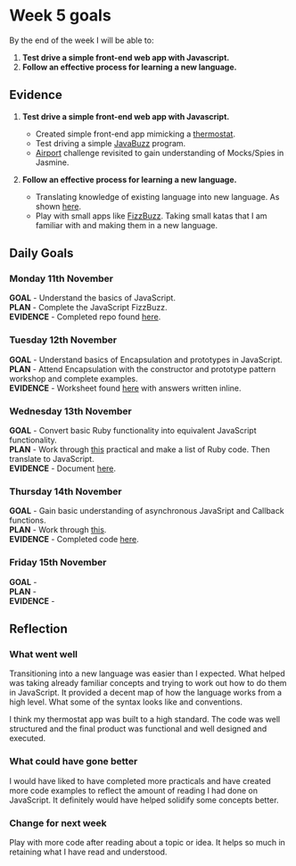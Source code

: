 # Week 5 goals

By the end of the week I will be able to:

1. **Test drive a simple front-end web app with Javascript.**
2. **Follow an effective process for learning a new language.**

## Evidence

1. **Test drive a simple front-end web app with Javascript.**
    * Created simple front-end app mimicking a [thermostat](https://github.com/jonesandy/thermostat).
    * Test driving a simple [JavaBuzz](https://github.com/jonesandy/js-fizzbuzz) program.
    * [Airport](https://github.com/jonesandy/js-airport) challenge revisited to gain understanding of Mocks/Spies in Jasmine.

2. **Follow an effective process for learning a new language.**
    * Translating knowledge of existing language into new language. As shown [here](https://github.com/jonesandy/learning-goals/blob/master/week5/ruby-to-javascript.md).
    * Play with small apps like [FizzBuzz](https://github.com/jonesandy/js-fizzbuzz). Taking small katas that I am familiar with and making them in a new language.
    

## Daily Goals

### Monday 11th November

**GOAL** -  Understand the basics of JavaScript.    
**PLAN** -  Complete the JavaScript FizzBuzz.       
**EVIDENCE** -   Completed repo found [here](https://github.com/jonesandy/js-fizzbuzz).


### Tuesday 12th November

**GOAL** -  Understand basics of Encapsulation and prototypes in JavaScript.   
**PLAN** -  Attend Encapsulation with the constructor and prototype pattern workshop and complete examples.      
**EVIDENCE** -  Worksheet found [here](https://github.com/jonesandy/skills-workshops/blob/master/week-5/encapsulation_with_constructor_and_prototype_pattern/index.js) with answers written inline.

### Wednesday 13th November

**GOAL** -  Convert basic Ruby functionality into equivalent JavaScript functionality.    
**PLAN** -  Work through [this](https://hackmd.io/kMNgXiPHQf2Q_P9A-tnS9A) practical and make a list of Ruby code. Then translate to JavaScript.    
**EVIDENCE** -  Document [here](https://github.com/jonesandy/learning-goals/blob/master/week5/ruby-to-javascript.md).

### Thursday 14th November

**GOAL** -  Gain basic understanding of asynchronous JavaSript and Callback functions.   
**PLAN** -  Work through [this](https://github.com/makersacademy/skills-workshops/tree/master/practicals/js-following-the-flow-async).   
**EVIDENCE** -  Completed code [here](https://github.com/jonesandy/skills-workshops/blob/master/practicals/js-following-the-flow-async/index.js).

### Friday 15th November

**GOAL** -     
**PLAN** -     
**EVIDENCE** - 

## Reflection

### What went well

Transitioning into a new language was easier than I expected. What helped was taking already familiar concepts and trying to work out how to do them in JavaScript. It provided a decent map of how the language works from a high level. What some of the syntax looks like and conventions. 

I think my thermostat app was built to a high standard. The code was well structured and the final product was functional and well designed and executed.

### What could have gone better

I would have liked to have completed more practicals and have created more code examples to reflect the amount of reading I had done on JavaScript. It definitely would have helped solidify some concepts better.

### Change for next week

Play with more code after reading about a topic or idea. It helps so much in retaining what I have read and understood.
